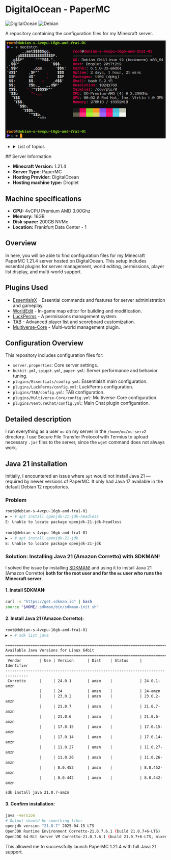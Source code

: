 # DigitalOcean - PaperMC

![DigitalOcean](https://img.shields.io/badge/DigitalOcean-%230167ff.svg?style=for-the-badge&logo=digitalOcean&logoColor=white) ![Debian](https://img.shields.io/badge/Debian-D70A53?style=for-the-badge&logo=debian&logoColor=white)

A repository containing the configuration files for my Minecraft server.  

![neofetch](neofetch.png)

  - <details> <summary>List of topics</summary>

     - [Server Information](#server-information)
     - [Machine specifications](#machine-specifications)
     - [Overview](#overview)
     - [Plugins Used](#plugins-used)
     - [Configuration Overview](#configuration-overview)
     - [Detailed description](#detailed-description)
     - [Java 21 installation](#java-21-installation)
   </details>
## Server Information

*   **Minecraft Version:** 1.21.4
*   **Server Type:** PaperMC
*   **Hosting Provider:** DigitalOcean
*   **Hosting machine type:** Droplet

## Machine specifications

*   **CPU:** 4vCPU Premium AMD 3.00Ghz
*   **Memory:** 16GB
*   **Disk space:** 200GB NVMe
*   **Location:** Frankfurt Data Center - 1

## Overview

In here, you will be able to find configuration files for my Minecraft PaperMC 1.21.4 server hosted on DigitalOcean. This setup includes essential plugins for server management, world editing, permissions, player list display, and multi-world support.  

## Plugins Used

*   [EssentialsX](https://essentialsx.net/) - Essential commands and features for server administration and gameplay.
*   [WorldEdit](https://dev.bukkit.org/projects/worldedit) - In-game map editor for building and modification.
*   [LuckPerms](https://luckperms.net/) - A permissions management system.
*   [TAB](https://www.spigotmc.org/resources/tab-1-5-x-1-20-x.57806/) - Advanced player list and scoreboard customization.
*   [Multiverse-Core](https://dev.bukkit.org/projects/multiverse-core) - Multi-world management plugin.

## Configuration Overview

This repository includes configuration files for:

*   `server.properties`: Core server settings.
*   `bukkit.yml`, `spigot.yml`, `paper.yml`: Server performance and behavior tuning.
*   `plugins/Essentials/config.yml`: EssentialsX main configuration.
*   `plugins/LuckPerms/config.yml`: LuckPerms configuration.
*   `plugins/TAB/config.yml`: TAB configuration.
*   `plugins/Multiverse-Core/config.yml`: Multiverse-Core configuration.
*   `plugins/VentureChat/config.yml`: Main Chat plugin configuration.

## Detailed description

I run everything as a user `mc` on my server in the `/home/mc/mc-serv2` directory. 
I use Secure File Transfer Protocol with Termius to upload necessary `.jar` files to the server, since the `wget` command does not always work.

## Java 21 installation

Initially, I encountered an issue where `apt` would not install Java 21 — required by newer versions of PaperMC. It only had Java 17 available in the default Debian 12 repositories.

### Problem
```bash
root@debian-s-4vcpu-16gb-amd-fra1-01
▶ ~ # apt install openjdk-21-jdk-headless
E: Unable to locate package openjdk-21-jdk-headless

root@debian-s-4vcpu-16gb-amd-fra1-01
▶ ~ # apt install openjdk-21-jdk
E: Unable to locate package openjdk-21-jdk
```

### Solution: Installing Java 21 (Amazon Corretto) with SDKMAN!

I solved the issue by installing [SDKMAN!](https://sdkman.io/) and using it to install Java 21 (Amazon Corretto) **both for the root user and for the `mc` user who runs the Minecraft server**.

#### 1. Install SDKMAN:
```bash
curl -s "https://get.sdkman.io" | bash
source "$HOME/.sdkman/bin/sdkman-init.sh"
```

#### 2. Install Java 21 (Amazon Corretto):
```sh
root@debian-s-4vcpu-16gb-amd-fra1-01
▶ ~ # sdk list java
```

```
================================================================================
Available Java Versions for Linux 64bit
================================================================================
 Vendor        | Use | Version      | Dist    | Status     | Identifier
--------------------------------------------------------------------------------
 Corretto      |     | 24.0.1       | amzn    |            | 24.0.1-amzn         
               |     | 24           | amzn    |            | 24-amzn             
               |     | 23.0.2       | amzn    |            | 23.0.2-amzn         
               |     | 21.0.7       | amzn    |            | 21.0.7-amzn         
               |     | 21.0.6       | amzn    |            | 21.0.6-amzn         
               |     | 17.0.15      | amzn    |            | 17.0.15-amzn        
               |     | 17.0.14      | amzn    |            | 17.0.14-amzn        
               |     | 11.0.27      | amzn    |            | 11.0.27-amzn        
               |     | 11.0.26      | amzn    |            | 11.0.26-amzn        
               |     | 8.0.452      | amzn    |            | 8.0.452-amzn        
               |     | 8.0.442      | amzn    |            | 8.0.442-amzn
```
```bash
sdk install java 21.0.7-amzn
```
#### 3. Confirm installation:
```bash
java -version
# Output should be something like:
openjdk version "21.0.7" 2025-04-15 LTS
OpenJDK Runtime Environment Corretto-21.0.7.6.1 (build 21.0.7+6-LTS)
OpenJDK 64-Bit Server VM Corretto-21.0.7.6.1 (build 21.0.7+6-LTS, mixed mode, sharing)
```

This allowed me to successfully launch PaperMC 1.21.4 with full Java 21 support.
